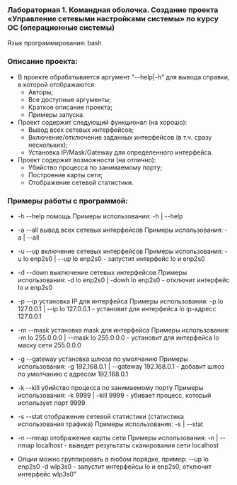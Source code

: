 ### Лабораторная 1. Командная оболочка. Создание проекта «Управление сетевыми настройками системы» по курсу ОС (операционные системы)

Язык программирования: bash

### Описание проекта:
* В проекте обрабатывается аргумент "--help|-h" для вывода справки, в которой отображаются:
    * Авторы;
    * Все доступные аргументы;
    * Краткое описание проекта;
    * Примеры запуска.
* Проект содержит следующий функционал (на хорошо):
    * Вывод всех сетевых интерфейсов;
    * Включение/отключение заданных интерфейсов (в т.ч. сразу нескольких);
    * Установка IP/Mask/Gateway для определенного интерфейса.
* Проект содержит возможности (на отлично):
    * Убийство процесса по занимаемому порту;
    * Построение карты сети;
    * Отображение сетевой статистики.
    
### Примеры работы с программой:

* -h --help помощь
Примеры использования:
-h | --help

* -a --all вывод всех сетевых интерфейсов
Примеры использования:
-a | --all

* -u --up включение сетевых интерфейсов
Примеры использования:
-u lo enp2s0 | --up lo enp2s0 - запустит интерфейс lo и enp2s0

* -d --down выключение сетевых интерфейсов
Примеры использования:
-d lo enp2s0 | -dowh lo enp2s0 - отключит интерфейс lo и enp2s0

* -p --ip установка IP для интерфейса
Примеры использования:
-p lo 127.0.0.1 | --ip lo 127.0.0.1 - установит для интерфейса lo ip-адресс 127.0.0.1

* -m --mask установка mask для интерфейса
Примеры использования:
-m lo 255.0.0.0 | --mask lo 255.0.0.0 - установит для интерфейса lo маску сети 255.0.0.0

* -g --gateway установка шлюза по умолчанию
Примеры использования:
-g 192.168.0.1 | --gateway 192.168.0.1 - добавит шлюз по умолчанию с адресом 192.168.0.1

* -k --kill убийство процесса по занимаемому порту 
Примеры использования:
-k 9999 | -kill 9999 - убивает процесс, который использует порт 9999

* -s --stat отображение сетевой статистики (статистика использования трафика)
Примеры использования:
-s | --stat

* -n --nmap отображение карты сети
Примеры использования:
-n | --nmap localhost - выведет результаты сканирования сети localhost

* Опции можно группировать в любом порядке, пример:
--up lo enp2s0 -d wlp3s0 - запустит интерфейсы lo и enp2s0, отключит интерфейс wlp3s0"
